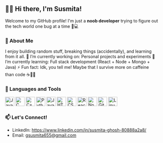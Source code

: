 ## 🏄‍♂️ Hi there, I'm Susmita!

Welcome to my GitHub profile! I'm just a **noob developer** trying to figure out the tech world one bug at a time 🐛💻


### 🚀 About Me
I enjoy building random stuff, breaking things (accidentally), and learning from it all.
🔭 I’m currently working on: Personal projects and experiments
🌱 I’m currently learning: Full stack development (React + Node + Mongo + Java)
⚡ Fun fact: Idk, you tell me! Maybe that I survive more on caffeine than code ☕️👨‍💻


### 🧰 Languages and Tools
<p align="left">
  <img alt="Java" width="30px" src="https://cdn.jsdelivr.net/gh/devicons/devicon/icons/java/java-original.svg"/>
  <img alt="C" width="30px" src="https://cdn.jsdelivr.net/gh/devicons/devicon/icons/c/c-original.svg" />
  <img alt="C++" width="30px" src="https://cdn.jsdelivr.net/gh/devicons/devicon/icons/cplusplus/cplusplus-original.svg" />
  <img alt="Python" width="30px" src="https://cdn.jsdelivr.net/gh/devicons/devicon/icons/python/python-original.svg" />
  <img alt="JavaScript" width="30px" src="https://cdn.jsdelivr.net/gh/devicons/devicon/icons/javascript/javascript-original.svg" />
  <img alt="HTML" width="30px" src="https://cdn.jsdelivr.net/gh/devicons/devicon/icons/html5/html5-original.svg" />
  <img alt="CSS" width="30px" src="https://cdn.jsdelivr.net/gh/devicons/devicon/icons/css3/css3-original.svg" />
  <img alt="React" width="30px" src="https://cdn.jsdelivr.net/gh/devicons/devicon/icons/react/react-original.svg" />
  <img alt="NodeJS" width="30px" src="https://cdn.jsdelivr.net/gh/devicons/devicon/icons/nodejs/nodejs-original.svg" />
  <img alt="Git" width="30px" src="https://cdn.jsdelivr.net/gh/devicons/devicon/icons/git/git-original.svg" />
  <img alt="Linux" width="30px" src="https://cdn.jsdelivr.net/gh/devicons/devicon/icons/linux/linux-original.svg" />
</p>


### 📫 Let's Connect!
- LinkedIn: https://www.linkedin.com/in/susmita-ghosh-80888a2a8/
- Email: gsusmita655@gmail.com



